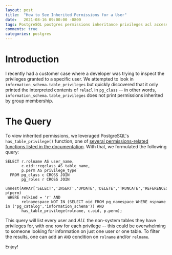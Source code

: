 ```yaml
---
layout: post
title:  "How to See Inherited Permissions for a User"
date:   2021-08-16 09:00:00 -0800
tags: PostgreSQL postgres permissions inheritance privileges acl access
comments: true
categories: postgres
---
```


# Introduction
I recently had a customer case where a developer was trying to inspect the privileges granted to a specific user.  We attempted to look in `information_schema.table_privileges` but quickly discovered that it only printed the interpreted contents of `relacl` in `pg_class` -- in other words, `information_schema.table_privileges` does not print permissions inherited by group membership.

# The Query
To view inherited permissions, we leveraged PostgreSQL's `has_table_privilege()` function, one of [several permissions-related functions listed in the documentation](https://www.postgresql.org/docs/current/functions-info.html).  With that, we formulated the following query:

```
SELECT r.rolname AS user_name,
       c.oid::regclass AS table_name,
       p.perm AS privilege_type
  FROM pg_class c CROSS JOIN
       pg_roles r CROSS JOIN
       unnest(ARRAY['SELECT','INSERT','UPDATE','DELETE','TRUNCATE','REFERENCES','TRIGGER']) p(perm)
 WHERE relkind = 'r' AND
       relnamespace NOT IN (SELECT oid FROM pg_namespace WHERE nspname in ('pg_catalog','information_schema')) AND
       has_table_privilege(rolname, c.oid, p.perm);
```

This query will list every user and *ALL* the non-system tables they have privileges for, with one row for each privilege -- this could be overwhelming to someone looking for information on just one user or one table.  To filter the results, one can add an `AND` condition on `rolname` and/or `relname`.

Enjoy!

